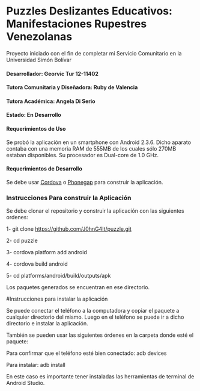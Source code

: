 # Puzzles Deslizantes Educativos: Manifestaciones Rupestres Venezolanas

Proyecto iniciado con el fin de completar mi Servicio Comunitario en la 
Universidad Simón Bolívar

#### Desarrollador: Georvic Tur 12-11402
#### Tutora Comunitaria y Diseñadora: Ruby de Valencia
#### Tutora Académica: Angela Di Serio

#### Estado: En Desarrollo

#### Requerimientos de Uso

Se probó la aplicación en un smartphone con Android 2.3.6. Dicho aparato contaba con una memoria RAM de 555MB de los cuales sólo 270MB estaban disponibles.
Su procesador es Dual-core de 1.0 GHz.

#### Requerimientos de Desarrollo

Se debe usar [Cordova](https://cordova.apache.org/) o [Phonegap](http://phonegap.com/) para construir la aplicación.

### Instrucciones Para construir la Aplicación

Se debe clonar el repositorio y construir la aplicación con las siguientes
ordenes:

1- git clone https://github.com/J0hnG4lt/puzzle.git

2- cd puzzle

3- cordova platform add android

4- cordova build android

5- cd platforms/android/build/outputs/apk

Los paquetes generados se encuentran en ese directorio.

#Instrucciones para instalar la aplicación

Se puede conectar el teléfono a la computadora y copiar el paquete a cualquier
directorio del mismo. Luego en el teléfono se puede ir a dicho directorio
e instalar la aplicación.

También se pueden usar las siguientes órdenes en la carpeta donde esté el paquete:

 Para confirmar que el teléfono esté bien conectado:
 adb devices
 
 Para instalar:
 adb install <nombre-del-paquete>
 
 En este caso es importante tener instaladas las herramientas de terminal de
 Android Studio.
